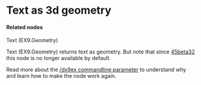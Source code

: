 # Text as 3d geometry


#### Related nodes
<span class="node">Text (EX9.Geometry)</span>  



<span class="node">Text (EX9.Geometry)</span> returns text as geometry. But note that since <a href="https://vvvv.org/blog/vvvv45beta32" class="extURL blog" target="_blank">45beta32</a> this node is no longer available by default.   

Read more about the <a href="https://vvvv.org/blog/updates-regarding-windows-8.1#dx9ex" class="extURL blog" target="_blank">/dx9ex commandline parameter</a> to understand why and learn how to make the node work again.  




